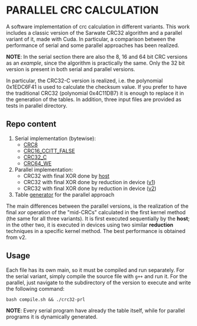 # PARALLEL CRC CALCULATION
A software implementation of crc calculation in different variants. This work includes a classic version of the Sarwate CRC32 algorithm and a parallel variant of it, made with Cuda. In particular, a comparison between the performance of serial and some parallel approaches has been realized.

**NOTE**: In the serial section there are also the 8, 16 and 64 bit CRC versions as an *example*, since the algorithm is practically the same. Only the 32 bit version is present in both serial and parallel versions. 

In particular, the CRC32-C version is realized, i.e. the polynomial 0x1EDC6F41 is used to calculate the checksum value. If you prefer to have the traditional CRC32 (polynomial 0x4C11DB7) it is enough to replace it in the generation of the tables. 
In addition, three input files are provided as tests in parallel directory. 

## Repo content
1. Serial implementation (bytewise):
    - [CRC8](./serial/crc8.cpp)
    - [CRC16_CCITT_FALSE](./serial/crc16.cpp)
    - [CRC32_C](./serial/crc32.cpp)
    - [CRC64_WE](./serial/crc64.cpp)
2. Parallel implementation: 
    - CRC32 with final XOR done by [host](./parallel/host/crc32-prl-host.cu)
    - CRC32 with final XOR done by reduction in device ([v1](./parallel/host/crc32-prl-red1.cu))
    - CRC32 with final XOR done by reduction in device ([v2](./parallel/host/crc32-prl-red2.cu))
3. Table [generator](./parallel/big-tables-gen.cpp) for the parallel approach

The main differences between the parallel versions, is the realization of the final *xor* operation of the "mid-CRCs" calculated in the first kernel method (the same for all three variants). It is first executed sequentially by the **host**; in the other two, it is executed in devices using two similar **reduction** techniques in a specific kernel method. The best performance is obtained from v2.

## Usage
Each file has its own main, so it must be compiled and run separately. For the serial variant, simply compile the source file with `g++` and run it. For the parallel, just navigate to the subdirectory of the version to execute and write the following command: 
```
bash compile.sh && ./crc32-prl
```

**NOTE**: Every serial program have already the table itself, while for parallel programs it is dynamically generated. 
